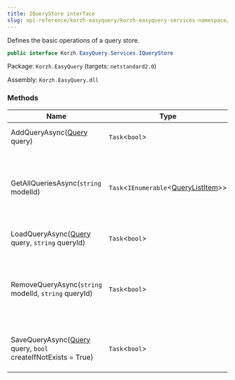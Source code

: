 ```yaml
---
title: IQueryStore interface
slug: api-reference/korzh-easyquery/korzh-easyquery-services-namespace/iquerystore-interface
---
```

Defines the basic operations of a query store.
```csharp
public interface Korzh.EasyQuery.Services.IQueryStore

```
Package: `Korzh.EasyQuery` (targets: `netstandard2.0`)

Assembly: `Korzh.EasyQuery.dll`

### Methods

| Name | Type | Description | 
| --- | --- | --- | 
| AddQueryAsync([Query](api-reference/korzh-easyquery/korzh-easyquery-namespace/query-class) query) | `Task`&lt;`bool`&gt; | Adds a new query to the storage. | 
| GetAllQueriesAsync(`string` modelId) | `Task`&lt;`IEnumerable`&lt;[QueryListItem](api-reference/korzh-easyquery/korzh-easyquery-services-namespace/querylistitem-class)&gt;&gt; | Gets the list of all queries available in the storage for the specified model. | 
| LoadQueryAsync([Query](api-reference/korzh-easyquery/korzh-easyquery-namespace/query-class) query, `string` queryId) | `Task`&lt;`bool`&gt; | Loads the query from the storage | 
| RemoveQueryAsync(`string` modelId, `string` queryId) | `Task`&lt;`bool`&gt; | Removes from the storage the query specified by model ID and query ID. | 
| SaveQueryAsync([Query](api-reference/korzh-easyquery/korzh-easyquery-namespace/query-class) query, `bool` createIfNotExists = True) | `Task`&lt;`bool`&gt; | Saves the query passed in the parameter. |